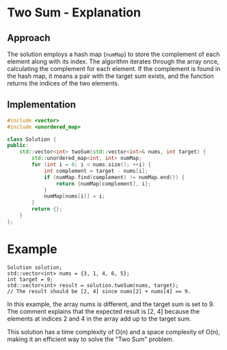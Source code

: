 # Two Sum - Explanation

## Approach

The solution employs a hash map (`numMap`) to store the complement of each element along with its index. The algorithm iterates through the array once, calculating the complement for each element. If the complement is found in the hash map, it means a pair with the target sum exists, and the function returns the indices of the two elements.

## Implementation

```cpp
#include <vector>
#include <unordered_map>

class Solution {
public:
    std::vector<int> twoSum(std::vector<int>& nums, int target) {
        std::unordered_map<int, int> numMap;
        for (int i = 0; i < nums.size(); ++i) {
            int complement = target - nums[i];
            if (numMap.find(complement) != numMap.end()) {
                return {numMap[complement], i};
            }
            numMap[nums[i]] = i;
        }
        return {};
    }
};
```
# Example

```
Solution solution;
std::vector<int> nums = {3, 1, 4, 6, 5};
int target = 9;
std::vector<int> result = solution.twoSum(nums, target);
// The result should be [2, 4] since nums[2] + nums[4] == 9.

```
In this example, the array nums is different, and the target sum is set to 9. The comment explains that the expected result is [2, 4] because the elements at indices 2 and 4 in the array add up to the target sum.

This solution has a time complexity of O(n) and a space complexity of O(n), making it an efficient way to solve the "Two Sum" problem.